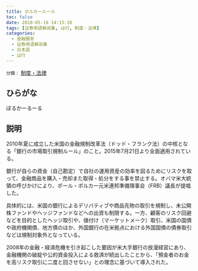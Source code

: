 ```yaml
---
title: ボルカールール
toc: false
date: 2018-05-18 14:15:10
tags: [证券用语解说集, は行, 制度・法律]
categories:
  - 金融服务
  - 证券用语解说集
  - 日本語
  - は行
---
```


`分類：` [制度・法律](/tags/制度・法律/)

## ひらがな

ぼるかーるーる

## 説明

2010年夏に成立した米国の金融規制改革法（ドッド・フランク法）の中核となる「銀行の市場取引規制ルール」のこと。2015年7月21日より全面適用されている。

銀行が自らの資金（自己勘定）で自社の運用資産の効率を図るためにリスクを取って、金融商品を購入・売却また取得・処分をする事を禁止する。オバマ米大統領の呼びかけにより、ポール・ボルカー元米連邦準備理事会（FRB）議長が提唱した。

具体的には、米国の銀行によるデリバティブや商品先物の取引を規制し、未公開株ファンドやヘッジファンドなどへの出資も制限する。一方、顧客のリスク回避などを目的としたヘッジ取引や、値付け（マーケットメーク）取引、米国の国債や政府機関債、地方債のほか、外国銀行の在米拠点における外国国債の債券取引などは規制対象外となっている。

2008年の金融・経済危機を引き起こした要因が米大手銀行の放漫経営にあり、金融機関の破綻や公的資金投入による救済が続出したことから、「預金者のお金を高リスク取引に二度と回させない」との理念に基づいて導入された。
